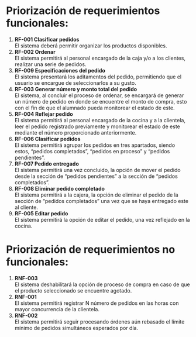 # Priorización de requerimientos funcionales: 
1.	**RF-001 Clasificar pedidos**  
El sistema deberá permitir organizar los productos disponibles. 
2.	**RF-002 Ordenar**  
El sistema permitirá al personal encargado de la caja y/o a los clientes, realizar una serie de pedidos. 
3.	**RF-009 Especificaciones del pedido**  
 El sistema presentará los aditamentos del pedido, permitiendo que el usuario se encargue de seleccionarlos a su gusto.  
4.	**RF-003 Generar número y monto total del pedido**  
 El sistema, al concluir el proceso de ordenar, se encargará de generar un número de pedido en donde se encuentre el monto de compra, esto con el fin de que el alumnado pueda monitorear el estado de este. 
5. **RF-004 Reflejar pedido**  
El sistema permitirá al personal encargado de la cocina y a la clientela, leer el pedido registrado previamente y monitorear el estado de este mediante el número proporcionado anteriormente. 
6. **RF-006 Clasificar pedidos**   
El sistema permitirá agrupar los pedidos en tres apartados, siendo estos, “pedidos completados”, “pedidos en proceso” y “pedidos pendientes”.   
7.	**RF-007 Pedido entregado**  
El sistema permitirá una vez concluido, la opción de mover el pedido desde la sección de “pedidos pendientes” a la sección de “pedidos completados”.  
8.	**RF-008 Eliminar pedido completado**   
El sistema permitirá a la cajera, la opción de eliminar el pedido de la sección de “pedidos completados” una vez que se haya entregado este al cliente.  
9.	**RF-005 Editar pedido**   
El sistema permitirá la opción de editar el pedido, una vez reflejado en la cocina.  
 
# Priorización de requerimientos no funcionales: 
1.	**RNF-003**  
El sistema deshabilitará la opción de proceso de compra en caso de que el producto seleccionado se encuentre agotado. 
3.	**RNF-001**  
El sistema permitirá registrar N número de pedidos en las horas con mayor concurrencia de la clientela.  
5.	**RNF-002**  
El sistema permitirá seguir procesando órdenes aún rebasado el límite mínimo de pedidos simultáneos esperados por día.  

